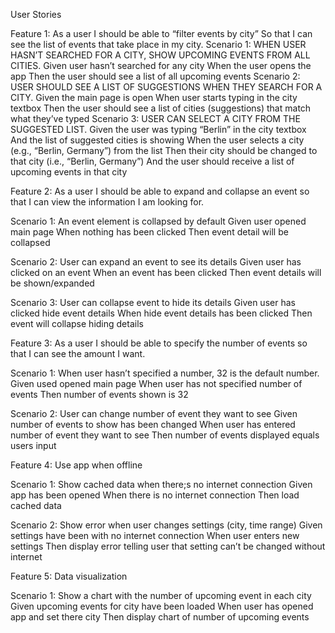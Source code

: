 User Stories

Feature 1: As a user I should be able to “filter events by city” So that I can see the list of events that take place in my city.
Scenario 1: WHEN USER HASN’T SEARCHED FOR A CITY, SHOW UPCOMING EVENTS FROM ALL CITIES.
Given user hasn’t searched for any city
When the user opens the app
Then the user should see a list of all upcoming events
Scenario 2: USER SHOULD SEE A LIST OF SUGGESTIONS WHEN THEY SEARCH FOR A CITY.
Given the main page is open
When user starts typing in the city textbox
Then the user should see a list of cities (suggestions) that match what they’ve typed
Scenario 3: USER CAN SELECT A CITY FROM THE SUGGESTED LIST.
Given the user was typing “Berlin” in the city textbox
And the list of suggested cities is showing
When the user selects a city (e.g., “Berlin, Germany”) from the list
Then their city should be changed to that city (i.e., “Berlin, Germany”)
And the user should receive a list of upcoming events in that city


Feature 2: As a user I should be able to expand and collapse an event so that I can view the information I am looking for.

Scenario 1: An event element is collapsed by default
Given user opened main page
When nothing has been clicked
Then event detail will be collapsed

Scenario 2: User can expand an event to see its details
Given user has clicked on an event
When an event has been clicked
Then event details will be shown/expanded

Scenario 3: User can collapse event to hide its details
Given user has clicked hide event details
When hide event details has been clicked
Then event will collapse hiding details

Feature 3: As a user I should be able to specify the number of events so that I can see the amount I want.

Scenario 1: When user hasn’t specified a number, 32 is the default number.
Given used opened main page
When user has not specified number of events
Then number of events shown is 32

Scenario 2: User can change number of event they want to see
Given number of events to show has been changed
When user has entered number of event they want to see
Then number of events displayed equals users input

Feature 4: Use app when offline

 Scenario 1: Show cached data when there;s no internet connection
Given app has been opened
When there is no internet connection
Then load cached data

Scenario 2: Show error when user changes settings (city, time range)
Given settings have been with no internet connection
When user enters new settings
Then display error telling user that setting can’t be changed without internet

Feature 5:  Data visualization

Scenario 1: Show a chart with the number of upcoming event in each city
Given upcoming events for city have been loaded
When user has opened app and set there city
Then display chart of number of upcoming events


